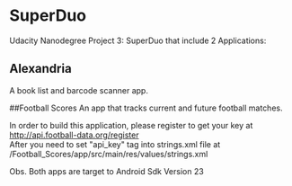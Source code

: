 # SuperDuo
Udacity Nanodegree Project 3: SuperDuo that include 2 Applications:

## Alexandria
A book list and barcode scanner app.

##Football Scores
An app that tracks current and future football matches.

In order to build this application, please register to get your key at http://api.football-data.org/register<br>
After you need to set "api_key" tag into strings.xml file at /Football_Scores/app/src/main/res/values/strings.xml

Obs. Both apps are target to Android Sdk Version 23
